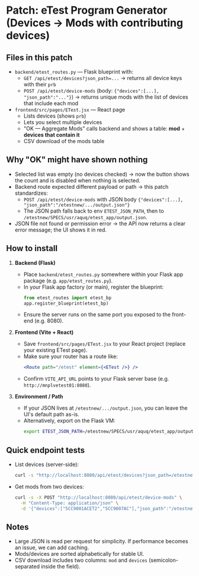 # Patch: eTest Program Generator (Devices → Mods with contributing devices)

## Files in this patch
- `backend/etest_routes.py` — Flask blueprint with:
  - `GET /api/etest/devices?json_path=...` → returns all device keys with their `prb`
  - `POST /api/etest/device-mods` (body: `{"devices":[...], "json_path":"..."}`) → returns unique mods with the list of devices that include each mod
- `frontend/src/pages/ETest.jsx` — React page
  - Lists devices (shows `prb`)
  - Lets you select multiple devices
  - "OK — Aggregate Mods" calls backend and shows a table: **mod** + **devices that contain it**
  - CSV download of the mods table

## Why "OK" might have shown nothing
- Selected list was empty (no devices checked) → now the button shows the count and is disabled when nothing is selected.
- Backend route expected different payload or path → this patch standardizes:
  - `POST /api/etest/device-mods` with JSON body `{"devices":[...], "json_path":"/etestnew/.../output.json"}`
  - The JSON path falls back to env `ETEST_JSON_PATH`, then to `/etestnew/SPECS/usr/aquq/etest_app/output.json`.
- JSON file not found or permission error → the API now returns a clear error message; the UI shows it in red.

## How to install
1) **Backend (Flask)**
   - Place `backend/etest_routes.py` somewhere within your Flask app package (e.g. `app/etest_routes.py`).
   - In your Flask app factory (or main), register the blueprint:
     ```python
     from etest_routes import etest_bp
     app.register_blueprint(etest_bp)
     ```
   - Ensure the server runs on the same port you exposed to the front-end (e.g. 8080).

2) **Frontend (Vite + React)**
   - Save `frontend/src/pages/ETest.jsx` to your React project (replace your existing ETest page).
   - Make sure your router has a route like:
     ```jsx
     <Route path="/etest" element={<ETest />} />
     ```
   - Confirm `VITE_API_URL` points to your Flask server base (e.g. `http://mnplvetest01:8080`).

3) **Environment / Path**
   - If your JSON lives at `/etestnew/.../output.json`, you can leave the UI's default path as-is.
   - Alternatively, export on the Flask VM:
     ```bash
     export ETEST_JSON_PATH=/etestnew/SPECS/usr/aquq/etest_app/output.json
     ```

## Quick endpoint tests
- List devices (server-side):
  ```bash
  curl -s "http://localhost:8080/api/etest/devices?json_path=/etestnew/SPECS/usr/aquq/etest_app/output.json" | jq .devices[0:3]
  ```
- Get mods from two devices:
  ```bash
  curl -s -X POST "http://localhost:8080/api/etest/device-mods" \
    -H "Content-Type: application/json" \
    -d '{"devices":["5CC9001ACET2","5CC9007AC"],"json_path":"/etestnew/SPECS/usr/aquq/etest_app/output.json"}' | jq .mods[0:5]
  ```

## Notes
- Large JSON is read per request for simplicity. If performance becomes an issue, we can add caching.
- Mods/devices are sorted alphabetically for stable UI.
- CSV download includes two columns: `mod` and `devices` (semicolon-separated inside the field).
